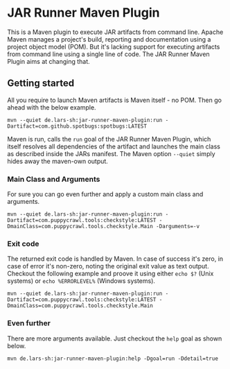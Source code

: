 # JAR Runner Maven Plugin
This is a Maven plugin to execute JAR artifacts from command line. Apache Maven manages a project's build, reporting and documentation using a project object model (POM). But it's lacking support for executing artifacts from command line using a single line of code. The JAR Runner Maven Plugin aims at changing that.

## Getting started
All you require to launch Maven artifacts is Maven itself - no POM. Then go ahead with the below example.

	mvn --quiet de.lars-sh:jar-runner-maven-plugin:run -Dartifact=com.github.spotbugs:spotbugs:LATEST

Maven is run, calls the `run` goal of the JAR Runner Maven Plugin, which itself resolves all dependencies of the artifact and launches the main class as described inside the JARs manifest. The Maven option `--quiet` simply hides away the maven-own output.

### Main Class and Arguments
For sure you can go even further and apply a custom main class and arguments.

	mvn --quiet de.lars-sh:jar-runner-maven-plugin:run -Dartifact=com.puppycrawl.tools:checkstyle:LATEST -DmainClass=com.puppycrawl.tools.checkstyle.Main -Darguments=-v

### Exit code
The returned exit code is handled by Maven. In case of success it's zero, in case of error it's non-zero, noting the original exit value as text output. Checkout the following example and proove it using either `echo $?` (Unix systems) or `echo %ERRORLEVEL%` (Windows systems).

	mvn --quiet de.lars-sh:jar-runner-maven-plugin:run -Dartifact=com.puppycrawl.tools:checkstyle:LATEST -DmainClass=com.puppycrawl.tools.checkstyle.Main

### Even further
There are more arguments available. Just checkout the `help` goal as shown below.

	mvn de.lars-sh:jar-runner-maven-plugin:help -Dgoal=run -Ddetail=true